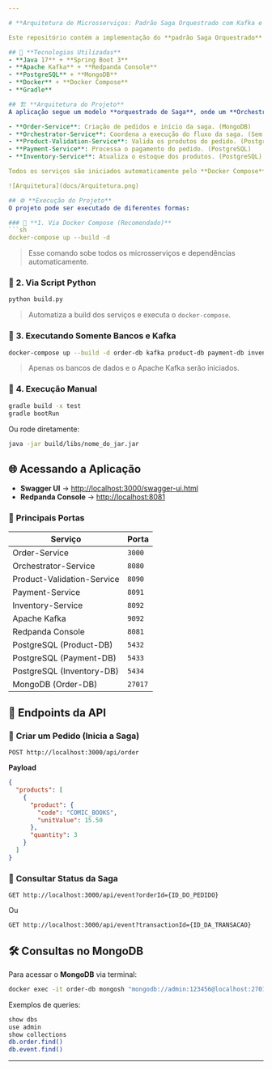 ```yaml
---

# **Arquitetura de Microsserviços: Padrão Saga Orquestrado com Kafka e Spring Boot**

Este repositório contém a implementação do **padrão Saga Orquestrado** utilizando **Apache Kafka** e **Spring Boot**. O projeto faz parte dos estudos realizados no curso da **Udemy** e demonstra uma arquitetura de microsserviços baseada em eventos, garantindo consistência distribuída.

## 🚀 **Tecnologias Utilizadas**
- **Java 17** + **Spring Boot 3**
- **Apache Kafka** + **Redpanda Console**
- **PostgreSQL** + **MongoDB**
- **Docker** + **Docker Compose**
- **Gradle** 

## 🏗️ **Arquitetura do Projeto**
A aplicação segue um modelo **orquestrado de Saga**, onde um **Orchestrator-Service** gerencia os estados e interações entre os microsserviços:

- **Order-Service**: Criação de pedidos e início da saga. (MongoDB)
- **Orchestrator-Service**: Coordena a execução do fluxo da saga. (Sem banco)
- **Product-Validation-Service**: Valida os produtos do pedido. (PostgreSQL)
- **Payment-Service**: Processa o pagamento do pedido. (PostgreSQL)
- **Inventory-Service**: Atualiza o estoque dos produtos. (PostgreSQL)

Todos os serviços são iniciados automaticamente pelo **Docker Compose**.

![Arquitetura](docs/Arquitetura.png)

## ⚙️ **Execução do Projeto**
O projeto pode ser executado de diferentes formas:

### 🔹 **1. Via Docker Compose (Recomendado)**
```sh
docker-compose up --build -d
```
> Esse comando sobe todos os microsserviços e dependências automaticamente.

### 🔹 **2. Via Script Python**
```sh
python build.py
```
> Automatiza a build dos serviços e executa o `docker-compose`.

### 🔹 **3. Executando Somente Bancos e Kafka**
```sh
docker-compose up --build -d order-db kafka product-db payment-db inventory-db
```
> Apenas os bancos de dados e o Apache Kafka serão iniciados.

### 🔹 **4. Execução Manual**
```sh
gradle build -x test
gradle bootRun
```
Ou rode diretamente:
```sh
java -jar build/libs/nome_do_jar.jar
```

## 🌐 **Acessando a Aplicação**
- **Swagger UI** → [http://localhost:3000/swagger-ui.html](http://localhost:3000/swagger-ui.html)
- **Redpanda Console** → [http://localhost:8081](http://localhost:8081)

### 📌 **Principais Portas**
| Serviço                     | Porta  |
|-----------------------------|--------|
| Order-Service               | `3000` |
| Orchestrator-Service        | `8080` |
| Product-Validation-Service  | `8090` |
| Payment-Service             | `8091` |
| Inventory-Service           | `8092` |
| Apache Kafka                | `9092` |
| Redpanda Console            | `8081` |
| PostgreSQL (Product-DB)     | `5432` |
| PostgreSQL (Payment-DB)     | `5433` |
| PostgreSQL (Inventory-DB)   | `5434` |
| MongoDB (Order-DB)          | `27017` |

## 📝 **Endpoints da API**
### 🔹 **Criar um Pedido (Inicia a Saga)**
```http
POST http://localhost:3000/api/order
```
**Payload**
```json
{
  "products": [
    {
      "product": {
        "code": "COMIC_BOOKS",
        "unitValue": 15.50
      },
      "quantity": 3
    }
  ]
}
```

### 🔹 **Consultar Status da Saga**
```http
GET http://localhost:3000/api/event?orderId={ID_DO_PEDIDO}
```
Ou
```http
GET http://localhost:3000/api/event?transactionId={ID_DA_TRANSACAO}
```

## 🛠️ **Consultas no MongoDB**
Para acessar o **MongoDB** via terminal:
```sh
docker exec -it order-db mongosh "mongodb://admin:123456@localhost:27017"
```
Exemplos de queries:
```sh
show dbs
use admin
show collections
db.order.find()
db.event.find()
```
---
```

